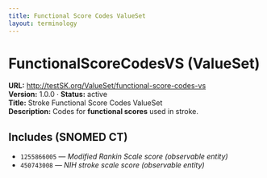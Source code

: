 ```yaml
---
title: Functional Score Codes ValueSet
layout: terminology
---
```


# FunctionalScoreCodesVS (ValueSet)

**URL:** http://testSK.org/ValueSet/functional-score-codes-vs  
**Version:** 1.0.0 · **Status:** active  
**Title:** Stroke Functional Score Codes ValueSet  
**Description:** Codes for **functional scores** used in stroke.

## Includes (SNOMED CT)
- `1255866005` — *Modified Rankin Scale score (observable entity)*  
- `450743008` — *NIH stroke scale score (observable entity)*
